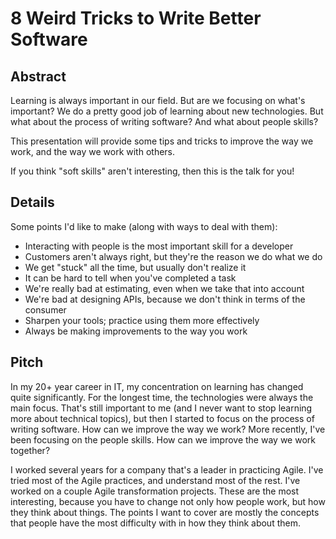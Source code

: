 8 Weird Tricks to Write Better Software
=======================================

Abstract
--------

Learning is always important in our field.
But are we focusing on what's important?
We do a pretty good job of learning about new technologies.
But what about the process of writing software?
And what about people skills?

This presentation will provide some tips and tricks to improve the way
we work, and the way we work with others.

If you think "soft skills" aren't interesting, then this is the talk for you!


Details
-------

Some points I'd like to make (along with ways to deal with them):

* Interacting with people is the most important skill for a developer
* Customers aren't always right, but they're the reason we do what we do
* We get "stuck" all the time, but usually don't realize it
* It can be hard to tell when you've completed a task
* We're really bad at estimating, even when we take that into account
* We're bad at designing APIs, because we don't think in terms of the consumer
* Sharpen your tools; practice using them more effectively
* Always be making improvements to the way you work


Pitch
-----

In my 20+ year career in IT, my concentration on learning has changed
quite significantly. For the longest time, the technologies were always
the main focus. That's still important to me (and I never want to stop
learning more about technical topics), but then I started to focus on the
process of writing software. How can we improve the way we work? More
recently, I've been focusing on the people skills. How can we improve
the way we work together?

I worked several years for a company that's a leader in practicing Agile.
I've tried most of the Agile practices, and understand most of the rest.
I've worked on a couple Agile transformation projects. These are the 
most interesting, because you have to change not only how people work,
but how they think about things. The points I want to cover are mostly
the concepts that people have the most difficulty with in how they
think about them.
